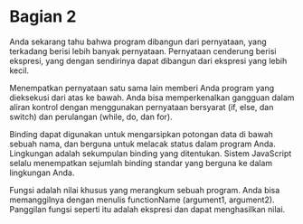# Bagian 2

Anda sekarang tahu bahwa program dibangun dari pernyataan, yang terkadang berisi lebih banyak pernyataan. Pernyataan cenderung berisi ekspresi, yang dengan sendirinya dapat dibangun dari ekspresi yang lebih kecil.

Menempatkan pernyataan satu sama lain memberi Anda program yang dieksekusi dari atas ke bawah. Anda bisa memperkenalkan gangguan dalam aliran kontrol dengan menggunakan pernyataan bersyarat (if, else, dan switch) dan perulangan (while, do, dan for).

Binding dapat digunakan untuk mengarsipkan potongan data di bawah sebuah nama, dan berguna untuk melacak status dalam program Anda. Lingkungan adalah sekumpulan binding yang ditentukan. Sistem JavaScript selalu menempatkan sejumlah binding standar yang berguna ke dalam lingkungan Anda.

Fungsi adalah nilai khusus yang merangkum sebuah program. Anda bisa memanggilnya dengan menulis functionName (argument1, argument2). Panggilan fungsi seperti itu adalah ekspresi dan dapat menghasilkan nilai.


